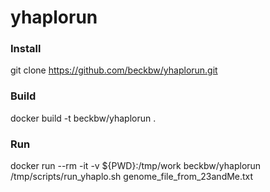# yhaplorun

### Install
git clone https://github.com/beckbw/yhaplorun.git

### Build
docker build -t beckbw/yhaplorun .

### Run
docker run --rm -it -v ${PWD}:/tmp/work beckbw/yhaplorun /tmp/scripts/run_yhaplo.sh genome_file_from_23andMe.txt
